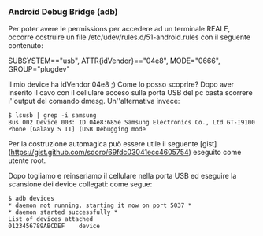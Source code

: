### Android Debug Bridge (adb)

Per poter avere le permissions per accedere ad un terminale REALE, occorre
costruire un file /etc/udev/rules.d/51-android.rules con il seguente
contenuto:

SUBSYSTEM=="usb", ATTR{idVendor}=="04e8", MODE="0666", GROUP="plugdev"

il mio device ha idVendor 04e8 ;)
Come lo posso scoprire? Dopo aver inserito il cavo con il cellulare acceso
sulla porta USB del pc basta scorrere
l''output del comando dmesg. Un''alternativa invece:

	$ lsusb | grep -i samsung
	Bus 002 Device 003: ID 04e8:685e Samsung Electronics Co., Ltd GT-I9100 Phone [Galaxy S II] (USB Debugging mode

Per la costruzione automagica può essere utile il seguente
[gist]
(https://gist.github.com/sdoro/69fdc03041ecc4605754) eseguito come utente root.

Dopo togliamo e reinseriamo il cellulare nella porta USB ed eseguire la scansione dei device collegati:
come segue:

	$ adb devices
	* daemon not running. starting it now on port 5037 *
	* daemon started successfully *
	List of devices attached
	0123456789ABCDEF    device


